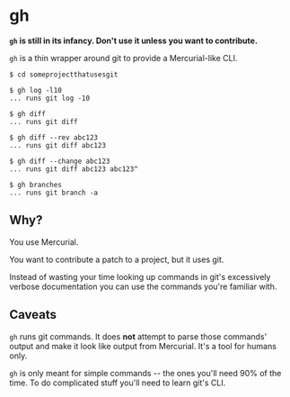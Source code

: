 gh
====

**`gh` is still in its infancy. Don't use it unless you want to contribute.**

`gh` is a thin wrapper around git to provide a Mercurial-like CLI.

    $ cd someprojectthatusesgit

    $ gh log -l10
    ... runs git log -10

    $ gh diff
    ... runs git diff

    $ gh diff --rev abc123
    ... runs git diff abc123

    $ gh diff --change abc123
    ... runs git diff abc123 abc123^

    $ gh branches
    ... runs git branch -a

Why?
----

You use Mercurial.

You want to contribute a patch to a project, but it uses git.

Instead of wasting your time looking up commands in git's excessively verbose
documentation you can use the commands you're familiar with.

Caveats
-------

`gh` runs git commands. It does **not** attempt to parse those commands' output
and make it look like output from Mercurial.  It's a tool for humans only.

`gh` is only meant for simple commands -- the ones you'll need 90% of the time.
To do complicated stuff you'll need to learn git's CLI.
